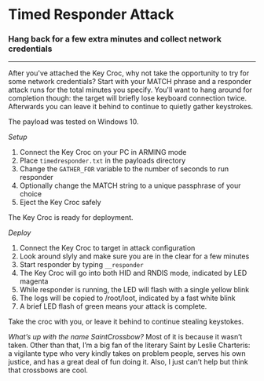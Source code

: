 # Timed Responder Attack
### Hang back for a few extra minutes and collect network credentials
---
After you've attached the Key Croc, why not take the opportunity to try for some network credentials? Start with your MATCH phrase and a responder attack runs for the total minutes you specify. You'll want to hang around for completion though: the target will briefly lose keyboard connection twice. Afterwards you can leave it behind to continue to quietly gather keystrokes.

The payload was tested on Windows 10.

*Setup*
1. Connect the Key Croc on your PC in ARMING mode
2. Place `timedresponder.txt` in the payloads directory
3. Change the `GATHER_FOR` variable to the number of seconds to run responder
4. Optionally change the MATCH string to a unique passphrase of your choice
5. Eject the Key Croc safely

The Key Croc is ready for deployment.

*Deploy*
1. Connect the Key Croc to target in attack configuration
2. Look around slyly and make sure you are in the clear for a few minutes
3. Start responder by typing `__responder`
4. The Key Croc will go into both HID and RNDIS mode, indicated by LED magenta
5. While responder is running, the LED will flash with a single yellow blink
6. The logs will be copied to /root/loot, indicated by a fast white blink
7. A brief LED flash of green means your attack is complete.

Take the croc with you, or leave it behind to continue stealing keystokes.

*What’s up with the name SaintCrossbow?*
Most of it is because it wasn’t taken. Other than that, I’m a big fan of the literary Saint by Leslie Charteris: a vigilante type who very kindly takes on problem people, serves his own justice, and has a great deal of fun doing it. Also, I just can’t help but think that crossbows are cool.


